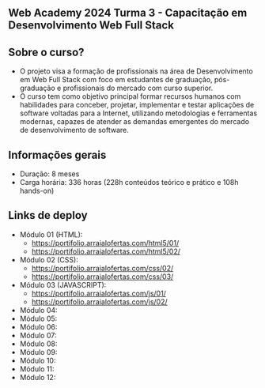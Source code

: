 ## Web Academy 2024 Turma 3 - Capacitação em Desenvolvimento Web Full Stack

## Sobre o curso? 
- O projeto visa a formação de profissionais na área de Desenvolvimento em Web Full Stack com foco em estudantes de graduação, pós-graduação e profissionais do mercado com curso superior.
- O curso tem como objetivo principal formar recursos humanos com habilidades para conceber, projetar, implementar e testar aplicações de software voltadas para a Internet, utilizando metodologias e ferramentas modernas, capazes de atender as demandas emergentes do mercado de desenvolvimento de software.

## Informações gerais
- Duração: 8 meses
- Carga horária: 336 horas (228h conteúdos teórico e prático e 108h hands-on)

## Links de deploy
- Módulo 01 (HTML):
  - https://portifolio.arraialofertas.com/html5/01/
  - https://portifolio.arraialofertas.com/html5/02/ 
- Módulo 02 (CSS):
  - https://portifolio.arraialofertas.com/css/02/
  - https://portifolio.arraialofertas.com/css/03/ 
- Módulo 03 (JAVASCRIPT):
  - https://portifolio.arraialofertas.com/js/01/
  - https://portifolio.arraialofertas.com/js/02/
- Módulo 04: 
- Módulo 05: 
- Módulo 06: 
- Módulo 07: 
- Módulo 08: 
- Módulo 09: 
- Módulo 10: 
- Módulo 11: 
- Módulo 12: 

